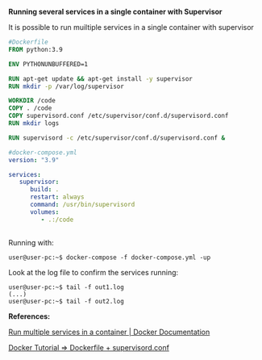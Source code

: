 **Running several services in a single container with Supervisor**

It is possible to run muiltiple services in a single container with supervisor

```dockerfile
#Dockerfile
FROM python:3.9

ENV PYTHONUNBUFFERED=1

RUN apt-get update && apt-get install -y supervisor
RUN mkdir -p /var/log/supervisor

WORKDIR /code
COPY . /code
COPY supervisord.conf /etc/supervisor/conf.d/supervisord.conf
RUN mkdir logs

RUN supervisord -c /etc/supervisor/conf.d/supervisord.conf &
```

```yml
#docker-compose.yml
version: "3.9"

services:
   supervisor:
      build: .
      restart: always
      command: /usr/bin/supervisord
      volumes:
         - .:/code
      
```

Running with:

```shell
user@user-pc:~$ docker-compose -f docker-compose.yml -up
```

Look at the log file to confirm the services running:

```shell
user@user-pc:~$ tail -f out1.log
(...)
user@user-pc:~$ tail -f out2.log
```

**References:**

[Run multiple services in a container | Docker Documentation](https://docs.docker.com/config/containers/multi-service_container/)

[Docker Tutorial =&gt; Dockerfile + supervisord.conf](https://riptutorial.com/docker/example/14132/dockerfile-plus-supervisord-conf)


